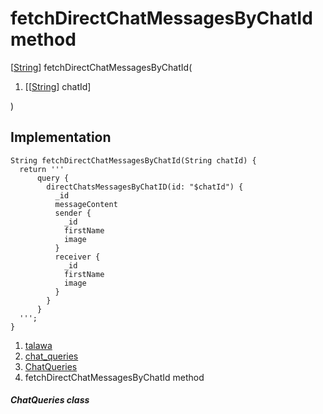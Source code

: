 
<div>

# fetchDirectChatMessagesByChatId method

</div>


[[String](https://api.flutter.dev/flutter/dart-core/String-class.html)]
fetchDirectChatMessagesByChatId(

1.  [[[String](https://api.flutter.dev/flutter/dart-core/String-class.html)]
    chatId]

)



## Implementation

``` language-dart
String fetchDirectChatMessagesByChatId(String chatId) {
  return '''
      query {
        directChatsMessagesByChatID(id: "$chatId") {
          _id
          messageContent
          sender {
            _id
            firstName
            image
          }
          receiver {
            _id
            firstName
            image
          }
        }
      }
  ''';
}
```







1.  [talawa](../../index.html)
2.  [chat_queries](../../utils_chat_queries/)
3.  [ChatQueries](../../utils_chat_queries/ChatQueries-class.html)
4.  fetchDirectChatMessagesByChatId method

##### ChatQueries class







